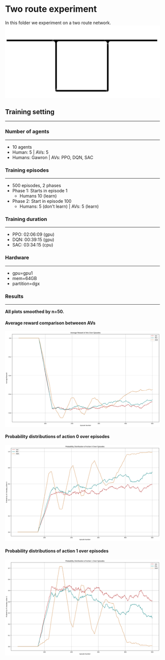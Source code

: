 # Two route experiment

In this folder we experiment on a two route network.
![Alt text](img/two_route_network.png)

## Training setting
---

### Number of agents
---
- 10 agents
- Human: 5 | AVs: 5
- Humans: Gawron | AVs: PPO, DQN, SAC

### Training episodes
---
- 500 episodes, 2 phases
- Phase 1: Starts in episode 1
    - Humans 10 (learn)
- Phase 2: Start in episode 100
    - Humans: 5 (don't learn) | AVs: 5 (learn)
 
### Training duration
---
- PPO: 02:06:09 (gpu)
- DQN: 00:39:15 (gpu)
- SAC: 03:34:15 (cpu)

### Hardware
---
- gpu=gpu1
- mem=64GB
- partition=dgx

### Results
---
**All plots smoothed by n=50.**

#### Average reward comparison betweeen AVs
![Alt text](plots/comparisons/avg_rewards.png)

#### Probability distributions of action 0 over episodes
![Alt text](plots/comparisons/prob_dist_action_0.png)

#### Probability distributions of action 1 over episodes
![Alt text](plots/comparisons/prob_dist_action_1.png)
